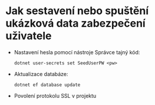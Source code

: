 # <a name="how-to-buildrun-secure-user-data-sample"></a>Jak sestavení nebo spuštění ukázková data zabezpečení uživatele

* Nastavení hesla pomocí nástroje Správce tajný kód:

  `dotnet user-secrets set SeedUserPW <pw>`

* Aktualizace databáze:

    `dotnet ef database update`

* Povolení protokolu SSL v projektu
